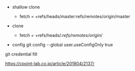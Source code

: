 - shallow clone
    - fetch = +refs/heads/master:refs/remotes/origin/master
- clone
    - fetch = +refs/heads/*:refs/remotes/origin/*

- config
git config --global user.useConfigOnly true

git credential fill

https://cpoint-lab.co.jp/article/201804/2137/